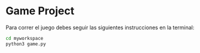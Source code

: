 # Game Project

Para correr el juego debes seguir las siguientes instrucciones en la terminal:
```sh
cd myworkspace
python3 game.py
```
